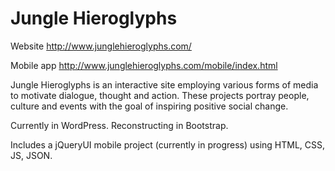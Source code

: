 # Jungle Hieroglyphs 

Website
http://www.junglehieroglyphs.com/

Mobile app
http://www.junglehieroglyphs.com/mobile/index.html

Jungle Hieroglyphs is an interactive site employing various forms of media to motivate dialogue, thought and action. These projects portray people, culture and events with the goal of inspiring positive social change.

Currently in WordPress. Reconstructing in Bootstrap.

Includes a jQueryUI mobile project (currently in progress) using HTML, CSS, JS, JSON.
